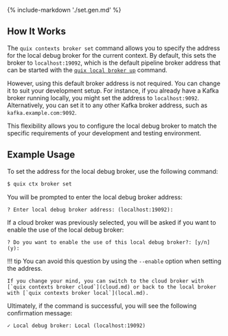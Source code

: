 {% include-markdown './set.gen.md' %}

## How It Works

The `quix contexts broker set` command allows you to specify the address for the local debug broker for the current context. By default, this sets the broker to `localhost:19092`, which is the default pipeline broker address that can be started with the [`quix local broker up`](../../local/broker/up.md) command.

However, using this default broker address is not required. You can change it to suit your development setup. For instance, if you already have a Kafka broker running locally, you might set the address to `localhost:9092`. Alternatively, you can set it to any other Kafka broker address, such as `kafka.example.com:9092`.

This flexibility allows you to configure the local debug broker to match the specific requirements of your development and testing environment.

## Example Usage

To set the address for the local debug broker, use the following command:

```bash
$ quix ctx broker set
```

You will be prompted to enter the local debug broker address:

```text
? Enter local debug broker address: (localhost:19092):
```

If a cloud broker was previously selected, you will be asked if you want to enable the use of the local debug broker:

```text
? Do you want to enable the use of this local debug broker?: [y/n] (y):
```

!!! tip
    You can avoid this question by using the `--enable` option when setting the address.

    If you change your mind, you can switch to the cloud broker with [`quix contexts broker cloud`](cloud.md) or back to the local broker with [`quix contexts broker local`](local.md).

Ultimately, if the command is successful, you will see the following confirmation message:

```text
✓ Local debug broker: Local (localhost:19092)
```